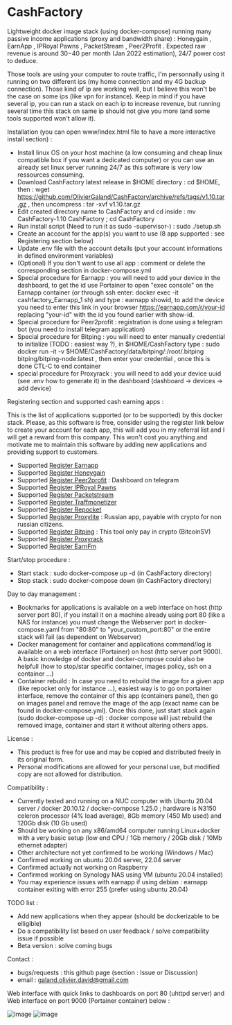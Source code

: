 # CashFactory
Lightweight docker image stack (using docker-compose) running many passive income applications (proxy and bandwidth share) : Honeygain , EarnApp , IPRoyal Pawns , PacketStream , Peer2Profit . 
Expected raw revenue is around $30-$40 per month (Jan 2022 estimation), 24/7 power cost to deduce.

Those tools are using your computer to route traffic, I'm personnally using it running on two different ips (my home connection and my 4G backup connection). Those kind of ip are working well, but I believe this won't be the case on some ips (like vpn for instance). Keep in mind if you have several ip, you can run a stack on each ip to increase revenue, but running several time this stack on same ip should not give you more (and some tools supported won't allow it).

Installation (you can open www/index.html file to have a more interactive install section) :

- Install linux OS on your host machine (a low consuming and cheap linux compatible box if you want a dedicated computer) or you can use an already set linux server running 24/7 as this software is very low ressources consuming. 
- Download CashFactory latest release in $HOME directory : cd $HOME, then : wget https://github.com/OlivierGaland/CashFactory/archive/refs/tags/v1.10.tar.gz , then uncompress : tar -xvf v1.10.tar.gz
- Edit created directory name to CashFactory and cd inside : mv CashFactory-1.10 CashFactory ; cd CashFactory
- Run install script (Need to run it as sudo -supervisor-) : sudo ./setup.sh
- Create an account for the app(s) you want to use (8 app supported : see Registering section below)
- Update .env file with the account details (put your account informations in defined environment variables)
- (Optional) If you don't want to use all app : comment or delete the corresponding section in docker-compose.yml
- Special procedure for Earnapp : you will need to add your device in the dashboard, to get the id use Portainer to open "exec console" on the Earnapp container (or through ssh enter: docker exec -it cashfactory_Earnapp_1 sh) and type : earnapp showid, to add the device you need to enter this link in your browser https://earnapp.com/r/your-id replacing "your-id" with the id you found earlier with show-id.
- Special procedure for Peer2profit : registration is done using a telegram bot (you need to install telegram application)
- Special procedure for Bitping : you will need to enter manually credential to initialize (TODO : easiest way ?), in $HOME/CashFactory type : sudo docker run -it -v $HOME/CashFactory/data/bitping/:/root/.bitping bitping/bitping-node:latest , then enter your credential , once this is done CTL-C to end container
- special procedure for Proxyrack : you will need to add your device uuid (see .env how to generate it) in the dashboard (dashboard -> devices -> add device)

Registering section and supported cash earning apps :

This is the list of applications supported (or to be supported) by this docker stack.
Please, as this software is free, consider using the register link below to create your account for each app, this will add you in my referral list and I will get a reward from this company.
This won't cost you anything and motivate me to maintain this software by adding new applications and providing support to customers.

- Supported [Register Earnapp](https://earnapp.com/i/p34wpf4)
- Supported [Register Honeygain](https://r.honeygain.me/GALAN2C368)
- Supported [Register Peer2profit](https://t.me/peer2profit_app_bot?start=164081436561ccd71d961f2) : Dashboard on telegram
- Supported [Register IPRoyal Pawns](https://iproyal.com/pawns?r=455236)
- Supported [Register Packetstream](https://packetstream.io/?psr=32GQ)
- Supported [Register Traffmonetizer](https://traffmonetizer.com/?aff=52057)
- Supported [Register Repocket](https://link.repocket.co/qtCj)
- Supported [Register Proxylite](https://proxylite.ru/?r=S9LZAM24) : Russian app, payable with crypto for non russian citizens.
- Supported [Register Bitping](https://app.bitping.com?r=XLr65_of) : This tool only pay in crypto (BitcoinSV)
- Supported [Register Proxyrack](https://peer.proxyrack.com/ref/08e43xzp6ixdutkxgwsf1vytiqbpcinvt2fge2lc)
- Supported [Register EarnFm](https://earn.fm/ref/OLIVPSSY)

Start/stop procedure :

- Start stack : sudo docker-compose up -d (in CashFactory directory)
- Stop stack : sudo docker-compose down (in CashFactory directory)

Day to day management :

- Bookmarks for applications is available on a web interface on host (http server port 80), if you install it on a machine already using port 80 (like a NAS for instance) you must change the Webserver port in docker-compose.yaml from "80:80" to "your_custom_port:80" or the entire stack will fail (as dependent on Webserver)
- Docker management for container and applications command/log is available on a web interface (Portainer) on host (http server port 9000). A basic knowledge of docker and docker-compose could also be helpfull (how to stop/star specific container, images policy, ssh on a container ...)
- Container rebuild : In case you need to rebuild the image for a given app (like repocket only for instance ...), easiest way is to go on portainer interface, remove the container of this app (containers panel), then go on images panel and remove the image of the app (exact name can be found in docker-compose.yml). Once this done, just start stack again (sudo docker-compose up -d) : docker compose will just rebuild the removed image, container and start it without altering others apps. 

License : 

- This product is free for use and may be copied and distributed freely in its original form.
- Personal modifications are allowed for your personal use, but modified copy are not allowed for distribution.

Compatibility :

- Currently tested and running on a NUC computer with Ubuntu 20.04 server / docker 20.10.12 / docker-compose 1.25.0 ; hardware is N3150 celeron processor (4% load average), 8Gb memory (450 Mb used) and 120Gb disk (10 Gb used) 
- Should be working on any x86/amd64 computer running Linux+docker with a very basic setup (low end CPU / 1Gb memory / 20Gb disk / 10Mb ethernet adapter)   
- Other architecture not yet confirmed to be working (Windows / Mac)
- Confirmed working on ubuntu 20.04 server, 22.04 server 
- Confirmed actually not working on Raspberry
- Confirmed working on Synology NAS using VM (ubuntu 20.04 installed)
- You may experience issues with earnapp if using debian : earnapp container exiting with error 255 (prefer using ubuntu 20.04)

TODO list :

- Add new applications when they appear (should be dockerizable to be elligible)
- Do a compatibility list based on user feedback / solve compatibility issue if possible
- Beta version : solve coming bugs

Contact :

- bugs/requests : this github page (section : Issue or Discussion)
- email : galand.olivier.david@gmail.com
 
Web interface with quick links to dashboards on port 80 (uhttpd server) and Web interface on port 9000 (Portainer container) below :

![image](https://user-images.githubusercontent.com/26048157/197580191-28e02615-adea-4c75-baf2-6917fce92b29.png)
![image](https://user-images.githubusercontent.com/26048157/147866347-595bfbad-fedf-48a1-8764-e52b6e06bfbe.png)
